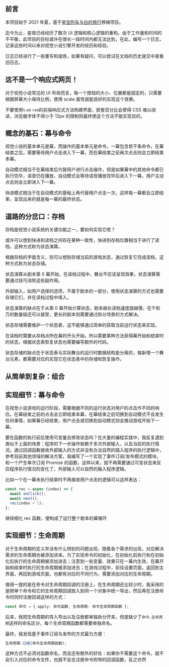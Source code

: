 ## 前言

本项目始于 2021 年夏，基于[星空列车与白的旅行](https://cusky.tk/webgal/hoshizora/)移植项目。

迄今为止，星夜已经经历了数次 UI 逻辑和核心逻辑的重构，由于工作量和时间的不平衡，此项目的目标或许在很长一段时间内都无法达到，在此，编写一个日志，记录这些时间以来对视觉小说引擎开发的经历和经验。

日志已经进行了一些重写和提炼，如果有疑问，可以尝试在文档的历史提交中查看旧日志。

## 这不是一个响应式网页！

对于视觉小说常见的 UI 布局而言，每一个按钮的大小、位置都是固定的，只需要根据屏幕大小保持比例，使用 scale 属性就能良好的实现这个效果。

不要使用`%` `em` `rem`的前端响应式方法构建界面，嵌套百分比会使得 CSS 难以阅读，浏览器字体不得小于 12px 的限制则最终使这个方法不能实现目的。

## 概念的基石：幕与命令

视觉小说的基本单元是幕，而操作的基本单元是命令，一幕包含若干条命令，在幕结束之后，需要等待用户点击进入下一幕，而在幕结束之前再次点击则会立即结束本幕。

自动模式相当于在幕结束后代替用户进行点击操作，但是如果幕中的其他命令都已执行完毕，语音仍在播放，自动模式会等待语音播放完毕后进入下一幕，用户主动点击则会立即进入下一幕。

快进模式相当于在自动模式的基础上再代替用户点击一次，这样每一幕都会立即结束，呈现出来的就是每一幕的最终状态。

## 道路的分岔口：存档

存档是视觉小说系统的关键功能之一，要如何实现它呢？

或许可以想到快进和读档之间存在某种一致性，快进到存档位置相当于进行了读档，这种方式称为状态演算。

根据存档的字面含义，则可以想到存储当前的游戏状态，通过恢复它完成读档，这种方式称为状态存储。

状态演算从剧本第 0 幕开始，在读档过程中，舞台不应该呈现效果，状态演算需要通过技巧消除这些副作用。

外部输入，如用户选择的选项，不属于剧本的一部分，使用状态演算的方式也需要存储它们，并在读档过程中填入。

状态演算的缺点在于从第 0 幕开始计算状态，剧本越长读档速度就越慢，在千和万的数量级还可以接受，更长的剧本则需要通过拆分场景的方式解决。

状态存储需要维护一个状态表，这不能够通过简单的获取当前运行状态来实现。

在读档时需要从存档点所在幕的开头开始，所以需要某种方法获得幕开始和结束时的状态，根据状态表恢复状态也需要编写额外的代码。

状态存储的缺点在于状态表与实际舞台的运行时数据结构是分离的，每新增一个舞台元素，都需要对应的实现它在状态表中的存储和恢复操作。

## 从简单到复杂：组合

## 实现细节：幕与命令

在视觉小说游戏的运行阶段，需要根据不同的运行状态对用户的点击作不同的响应。在幕结束之前的点击会立即结束本幕，在幕结束之前切换到自动模式不会发生任何事情，如果幕已经结束，用户点击或切换到自动模式则会推动游戏开始下一幕。

要在函数的执行前后使用可变量去修改状态吗？在大量的编程实践中，我反复遇到类似于上面的场景：程序的下一步操作依赖于多次外部输入，以及当前的执行情况。通过回调函数接收外部输入的方式并没有办法自然的插入程序的执行逻辑中，参考目前其他领域的解决方案，我编写了一个实现了事件订阅/发布模式的模块，和一个产生单次订阅 Promise 的函数，这样以来，就不再需要通过可变状态来反应程序执行情况的变化了，外部输入可以自然的融入程序逻辑。

比如一个在一幕未执行结束时不再接收用户点击的逻辑可以这样表达：

```ts
const rec = async (index) => {
  await onClick();
  await next();
  rec(index + 1);
};
```

继续细化 rec 函数，便构成了运行整个剧本的幕循环

## 实现细节：生命周期

对于生命周期的定义并没有什么特别的问题出现，随着各个需求的出现，对应解决需求的生命周期也被添加进来。为了实现命令的初始化，在初始化前执行和在初始化后执行的生命周期被添加进去；注意到一些变量、效果只在一幕内生效，在幕开始和结束时执行的生命周期被添加进去；在游戏过程中，前往设置页面，返回到主界面，再回到游戏页面，也都有对应的不同行为，需要添加对应的生命周期。

值得一提的是在命令对生命周期回调的注册上，在生命周期还比较少时，我采用的是把单个命令和它的生命周期回调放入到同一个对象中统一导出，然后再在注册命令时同时注册回调这样的方式：

```ts
const 命令 = { apply: 命令函数, 生命周期: 命令生命周期函数 };
```

后来，我把生命周期的导入导出以及注册都单独拆分开来，但是缺少了`命令.生命周期`这样的命名区分，每个生命周期函数都需要单独命名。

最终，我发现基于事件订阅与发布的方式最为方便：

```ts
生命周期.订阅(命令生命周期函数);
```

这种方式不必须对函数命名，而且还有额外的好处：如果你不需要这个命令，就不会引入对应的命令文件，也就不会去注册命令附带的回调函数，反之亦然
